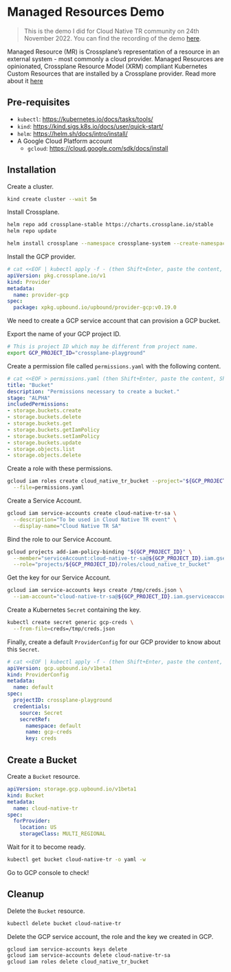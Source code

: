 # Managed Resources Demo

> This is the demo I did for Cloud Native TR community on 24th November 2022.
> You can find the recording of the demo [here](https://www.youtube.com/watch?v=Tw2R11NfscU).

Managed Resource (MR) is Crossplane’s representation of a resource in an
external system - most commonly a cloud provider. Managed Resources are
opinionated, Crossplane Resource Model (XRM) compliant Kubernetes Custom
Resources that are installed by a Crossplane provider. Read more about
it [here](https://crossplane.io/docs/v1.10/concepts/managed-resources.html)

## Pre-requisites

* `kubectl`: https://kubernetes.io/docs/tasks/tools/
* `kind`: https://kind.sigs.k8s.io/docs/user/quick-start/
* `helm`: https://helm.sh/docs/intro/install/
* A Google Cloud Platform account
  * `gcloud`: https://cloud.google.com/sdk/docs/install

## Installation

Create a cluster.
```bash
kind create cluster --wait 5m
```

Install Crossplane.
```bash
helm repo add crossplane-stable https://charts.crossplane.io/stable
helm repo update

helm install crossplane --namespace crossplane-system --create-namespace crossplane-stable/crossplane
```

Install the GCP provider.
```yaml
# cat <<EOF | kubectl apply -f - (then Shift+Enter, paste the content, Shift+Enter, EOF, Enter)
apiVersion: pkg.crossplane.io/v1
kind: Provider
metadata:
  name: provider-gcp
spec:
  package: xpkg.upbound.io/upbound/provider-gcp:v0.19.0
```

We need to create a GCP service account that can provision a GCP bucket.

Export the name of your GCP project ID.
```bash
# This is project ID which may be different from project name.
export GCP_PROJECT_ID="crossplane-playground"
```

Create a permission file called `permissions.yaml` with the following content.
```yaml
# cat <<EOF > permissions.yaml (then Shift+Enter, paste the content, Shift+Enter, EOF, Enter)
title: "Bucket"
description: "Permissions necessary to create a bucket."
stage: "ALPHA"
includedPermissions:
- storage.buckets.create
- storage.buckets.delete
- storage.buckets.get
- storage.buckets.getIamPolicy
- storage.buckets.setIamPolicy
- storage.buckets.update
- storage.objects.list
- storage.objects.delete
```

Create a role with these permissions.
```bash
gcloud iam roles create cloud_native_tr_bucket --project="${GCP_PROJECT_ID}" \
  --file=permissions.yaml
```

Create a Service Account.
```bash
gcloud iam service-accounts create cloud-native-tr-sa \
  --description="To be used in Cloud Native TR event" \
  --display-name="Cloud Native TR SA"
```

Bind the role to our Service Account.
```bash
gcloud projects add-iam-policy-binding "${GCP_PROJECT_ID}" \
  --member="serviceAccount:cloud-native-tr-sa@${GCP_PROJECT_ID}.iam.gserviceaccount.com" \
  --role="projects/${GCP_PROJECT_ID}/roles/cloud_native_tr_bucket"
```

Get the key for our Service Account.
```bash
gcloud iam service-accounts keys create /tmp/creds.json \
  --iam-account="cloud-native-tr-sa@${GCP_PROJECT_ID}.iam.gserviceaccount.com"
```

Create a Kubernetes `Secret` containing the key.
```bash
kubectl create secret generic gcp-creds \
  --from-file=creds=/tmp/creds.json
```

Finally, create a default `ProviderConfig` for our GCP provider to know about
this `Secret`.
```yaml
# cat <<EOF | kubectl apply -f - (then Shift+Enter, paste the content, Shift+Enter, EOF, Enter)
apiVersion: gcp.upbound.io/v1beta1
kind: ProviderConfig
metadata:
  name: default
spec:
  projectID: crossplane-playground
  credentials:
    source: Secret
    secretRef:
      namespace: default
      name: gcp-creds
      key: creds
```

## Create a Bucket

Create a `Bucket` resource.
```yaml
apiVersion: storage.gcp.upbound.io/v1beta1
kind: Bucket
metadata:
  name: cloud-native-tr
spec:
  forProvider:
    location: US
    storageClass: MULTI_REGIONAL
```

Wait for it to become ready.
```bash
kubectl get bucket cloud-native-tr -o yaml -w
```

Go to GCP console to check!

## Cleanup

Delete the `Bucket` resource.
```bash
kubectl delete bucket cloud-native-tr
```

Delete the GCP service account, the role and the key we created in GCP. 
```bash
gcloud iam service-accounts keys delete
gcloud iam service-accounts delete cloud-native-tr-sa
gcloud iam roles delete cloud_native_tr_bucket
```